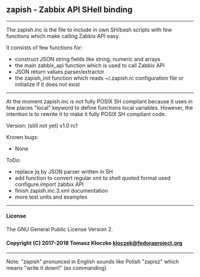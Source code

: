 ## zapish - Zabbix API SHell binding
-----------------------------------

The zapish.inc is the file to include in own SH/bash scripts with few functions which make calling Zabbix API easy.

It consists of few functions for:
* construct JSON string fields like string, numeric and arrays
* the main zabbix_api function which is used to call Zabbix API
* JSON return values parser/extractor
* the zapish_init function which reads ~/.zapish.rc configuration file or initialize if it does not exist

---
At the moment zapish.inc is not fully POSIX SH compliant because it uses in few places "local" keyword to define functions local variables. However, the
intention is to rewrite it to make it fully POSIX SH compliant code.
       
Version: (still not yet) v1.0 rc1

Known bugs:
* None

ToDo:
* replace jq by JSON parser written in SH
* add function to convert regular xml to shell quoted format used configure.import zabbix API
* finish zapish.inc.3.xml documentation
* more test units and examples

------------------------------------
#### License ##
The GNU General Public License Version 2.

#### Copyright (C) 2017-2018 Tomasz Kłoczko <kloczek@fedoraproject.org>

------------------------------------
Note: "zapish" pronunced in English sounds like Polish "zapisz" which means "write it down!" (as commanding)
